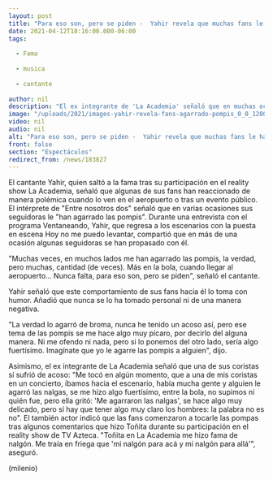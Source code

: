 ```yaml
---
layout: post
title: "Para eso son, pero se piden -  Yahir revela que muchas fans le han agarrado las pompis"
date: 2021-04-12T18:16:00.000-06:00
tags:
  
  - Fama
  
  - musica
  
  - cantante
  
author: nil
description: "El ex integrante de 'La Academia' señaló que en muchas ocasiones sus fans le han tocado los glúteos a su paso por el aeropuerto o tras un evento público. "
image: "/uploads/2021/images-yahir-revela-fans-agarrado-pompis_0_0_1200_747.jpg"
video: nil
audio: nil
alt: "Para eso son, pero se piden -  Yahir revela que muchas fans le han agarrado las pompis"
front: false
section: "Espectáculos"
redirect_from: /news/183827
---
```


El cantante Yahir, quien saltó a la fama tras su participación en el reality show La Academia, señaló que algunas de sus fans han reaccionado de manera polémica cuando lo ven en el aeropuerto o tras un evento público. El intérprete de "Entre nosotros dos" señaló que en varias ocasiones sus seguidoras le "han agarrado las pompis".  Durante una entrevista con el programa Ventaneando, Yahir, que regresa a los escenarios con la puesta en escena Hoy no me puedo levantar, compartió que en más de una ocasión algunas seguidoras se han propasado con él.

​"Muchas veces, en muchos lados me han agarrado las pompis, la verdad, pero muchas, cantidad (de veces). Más en la bola, cuando llegar al aeropuerto... Nunca falta, para eso son, pero se piden", señaló el cantante.  

Yahir señaló que este comportamiento de sus fans hacia él lo toma con humor. Añadió que nunca se lo ha tomado personal ni de una manera negativa.  

"La verdad lo agarró de broma, nunca he tenido un acoso así, pero ese tema de las pompis se me hace algo muy pícaro, por decirlo del alguna manera. Ni me ofendo ni nada, pero si lo ponemos del otro lado, sería algo fuertísimo. Imagínate que yo le agarre las pompis a alguien", dijo.  

Asimismo, el ex integrante de La Academia señaló que una de sus coristas sí sufrió de acoso: "Me tocó en algún momento, que a una de mis coristas en un concierto, íbamos hacia el escenario, había mucha gente y alguien le agarró las nalgas, se me hizo algo fuertísimo, entre la bola, no supimos ni quién fue, pero ella gritó: 'Me agarraron las nalgas', se hace algo muy delicado, pero sí hay que tener algo muy claro los hombres: la palabra no es no".  El también actor indicó que las fans comenzaron a tocarle las pompas tras algunos comentarios que hizo Toñita durante su participación en el reality show de TV Azteca. "Toñita en La Academia me hizo fama de nalgón. Me traía en friega que 'mi nalgón para acá y mi nalgón para allá'", aseguró. 

(milenio)